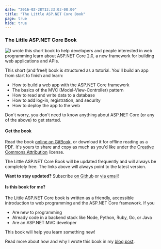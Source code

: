 ```yaml
---
date: "2016-02-28T13:33:03-08:00"
title: "The Little ASP.NET Core Book"
page: true
hide: true
---
```


### The Little ASP.NET Core Book

<img src="/img/little-aspnetcore-book-mock.png" class="headshot" style="float: left">

I wrote this short book to help developers and people interested in web programming learn about ASP.NET Core 2.0, a new framework for building web applications and APIs.

This short (and free!) book is structured as a tutorial. You'll build an app from start to finish and learn:

* How to build a web app with the ASP.NET Core framework
* The basics of the MVC (Model-View-Controller) pattern
* How to read and write data to a database
* How to add log-in, registration, and security
* How to deploy the app to the web

Don't worry, you don't need to know anything about ASP.NET Core (or any of the above) to get started.


#### Get the book

Read the book <a href="https://nbarbettini.gitbooks.io/little-asp-net-core-book/content/" target="_blank"
    onclick="sendClickEvent('little-aspnetcore-book-online');">online on GitBook</a>, or download it for offline reading as a <a href="https://s3.amazonaws.com/recaffeinate-files/LittleAspNetCoreBook.pdf" target="_blank"
    onclick="sendClickEvent('little-aspnetcore-book-pdf');">PDF</a>. It's yours to share and copy as much as you'd like under the [Creative Commons Attribution](https://creativecommons.org/licenses/by/4.0/) license.

The Little ASP.NET Core Book will be updated frequently and will always be completely free. The links above will always point to the latest version.

**Want to stay updated?** Subscribe [on Github](https://github.com/nbarbettini/little-aspnetcore-book) or [via email](http://eepurl.com/cXACob)!


#### Is this book for me?

The Little ASP.NET Core book is written as a friendly, accessible introduction to web programming and the ASP.NET Core framework. If you

* Are new to programming
* Already code in a backend stack like Node, Python, Ruby, Go, or Java
* Are an ASP.NET MVC developer

This book will help you learn something new!

Read more about how and why I wrote this book in my [blog post](/post/introducing-little-aspnetcore-book/).
